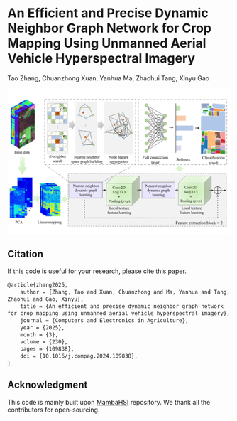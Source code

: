 

# An Efficient and Precise Dynamic Neighbor Graph Network for Crop Mapping Using Unmanned Aerial Vehicle Hyperspectral Imagery 

Tao Zhang, Chuanzhong Xuan, Yanhua Ma, Zhaohui Tang, Xinyu Gao

<div align="center">
    <img src="figure/framework.png" alt="framework" width="800"/>
</div>



## Citation
If this code is useful for your research, please cite this paper.
```
@article{zhang2025,
    author = {Zhang, Tao and Xuan, Chuanzhong and Ma, Yanhua and Tang, Zhaohui and Gao, Xinyu},
    title = {An efficient and precise dynamic neighbor graph network for crop mapping using unmanned aerial vehicle hyperspectral imagery},
    journal = {Computers and Electronics in Agriculture},
    year = {2025},
    month = {3},
    volume = {230},
    pages = {109838},
    doi = {10.1016/j.compag.2024.109838},
}
```

## Acknowledgment

This code is mainly built upon [MambaHSI](https://github.com/li-yapeng/MambaHSI) repository. We thank all the contributors for open-sourcing.

